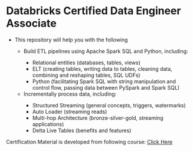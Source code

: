 # Databricks Certified Data Engineer Associate

<ul>
  <li>This repository will help you with the following</li>
  <ul>
    <li>Build ETL pipelines using Apache Spark SQL and Python, including:</li>
      <ul>
        <li>Relational entities (databases, tables, views)</li>
        <li>ELT (creating tables, writing data to tables, cleaning data, combining and reshaping tables, SQL UDFs)</li>
        <li>Python (facilitating Spark SQL with string manipulation and control flow, passing data between PySpark and Spark SQL)</li>
      </ul>
    <li>Incrementally process data, including:</li>
      <ul>
        <li>Structured Streaming (general concepts, triggers, watermarks)</li>
        <li>Auto Loader (streaming reads)</li>
        <li>Multi-hop Architecture (bronze-silver-gold, streaming applications)</li>
        <li>Delta Live Tables (benefits and features)</li>
      </ul>
  </ul>
</ul>






Certification Material is developed from following course:
<a href="https://www.udemy.com/course/databricks-certified-data-engineer-associate/?referralCode=F0FA48E9A0546C975F14" target="_blank">Click Here</a>